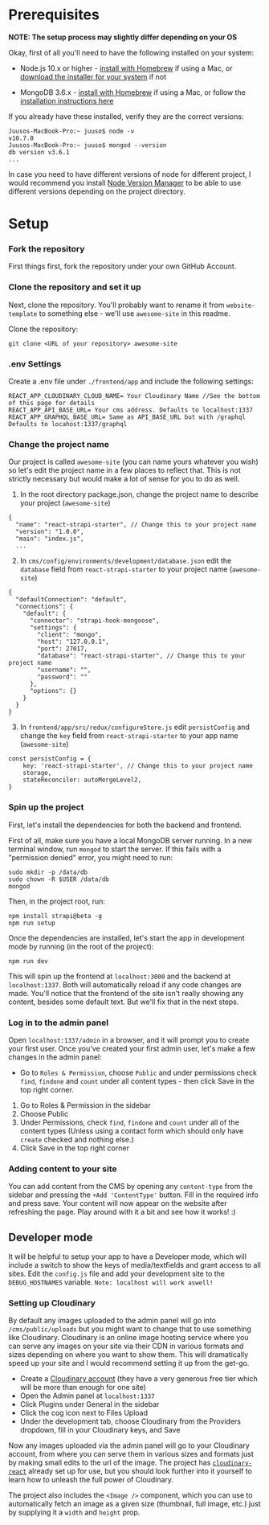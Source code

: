 # Prerequisites

**NOTE: The setup process may slightly differ depending on your OS**

Okay, first of all you'll need to have the following installed on your system:

-   Node.js 10.x or higher - [install with Homebrew](https://www.dyclassroom.com/howto-mac/how-to-install-nodejs-and-npm-on-mac-using-homebrew) if using a Mac, or [download the installer for your system](https://nodejs.org/en/download/current/) if not

*   MongoDB 3.6.x - [install with Homebrew](https://treehouse.github.io/installation-guides/mac/mongo-mac.html) if using a Mac, or follow the [installation instructions here](https://docs.mongodb.com/manual/installation/)

If you already have these installed, verify they are the correct versions:

```
Juusos-MacBook-Pro:~ juuso$ node -v
v10.7.0
Juusos-MacBook-Pro:~ juuso$ mongod --version
db version v3.6.1
...
```

In case you need to have different versions of node for different project, I would recommend you install [Node Version Manager](https://github.com/creationix/nvm) to be able to use different versions depending on the project directory.

# Setup

### Fork the repository

First things first, fork the repository under your own GitHub Account.

### Clone the repository and set it up

Next, clone the repository. You'll probably want to rename it from `website-template` to something else - we'll use `awesome-site` in this readme.

Clone the repository:

```
git clone <URL of your repository> awesome-site
```

### .env Settings

Create a .env file under `./frontend/app` and include the following settings:

```
REACT_APP_CLOUDINARY_CLOUD_NAME= Your Cloudinary Name //See the bottom of this page for details
REACT_APP_API_BASE_URL= Your cms address. Defaults to localhost:1337
REACT_APP_GRAPHQL_BASE_URL= Same as API_BASE_URL but with /graphql Defaults to locahost:1337/graphql
```

### Change the project name

Our project is called `awesome-site` (you can name yours whatever you wish) so let's edit the project name in a few places to reflect that. This is not strictly necessary but would make a lot of sense for you to do as well.

1. In the root directory package.json, change the project name to describe your project (`awesome-site`)

```
{
  "name": "react-strapi-starter", // Change this to your project name
  "version": "1.0.0",
  "main": "index.js",
  ...
```

2. In `cms/config/environments/development/database.json` edit the `database` field from `react-strapi-starter` to your project name (`awesome-site`)

```
{
  "defaultConnection": "default",
  "connections": {
    "default": {
      "connector": "strapi-hook-mongoose",
      "settings": {
        "client": "mongo",
        "host": "127.0.0.1",
        "port": 27017,
        "database": "react-strapi-starter", // Change this to your project name
        "username": "",
        "password": ""
      },
      "options": {}
    }
  }
}
```

3. In `frontend/app/src/redux/configureStore.js` edit `persistConfig` and change the `key` field from `react-strapi-starter` to your app name (`awesome-site`)

```
const persistConfig = {
	key: 'react-strapi-starter', // Change this to your project name
	storage,
	stateReconciler: autoMergeLevel2,
}
```

### Spin up the project

First, let's install the dependencies for both the backend and frontend.

First of all, make sure you have a local MongoDB server running. In a new terminal window, run `mongod` to start the server. If this fails with a "permission denied" error, you might need to run:

```
sudo mkdir -p /data/db
sudo chown -R $USER /data/db
mongod
```

Then, in the project root, run:

```
npm install strapi@beta -g
npm run setup
```

Once the dependencies are installed, let's start the app in development mode by running (in the root of the project):

```
npm run dev
```

This will spin up the frontend at `localhost:3000` and the backend at `localhost:1337`. Both will automatically reload if any code changes are made. You'll notice that the frontend of the site isn't really showing any content, besides some default text. But we'll fix that in the next steps.

### Log in to the admin panel

Open `localhost:1337/admin` in a browser, and it will prompt you to create your first user. Once you've created your first admin user, let's make a few changes in the admin panel:

-   Go to `Roles & Permission`, choose `Public` and under permissions check `find`, `findone` and `count` under all content types - then click Save in the top right corner.

1. Go to Roles & Permission in the sidebar
2. Choose Public
3. Under Permissions, check `find`, `findone` and `count` under all of the content types (Unless using a contact form which should only have `create` checked and nothing else.)
4. Click Save in the top right corner

### Adding content to your site

You can add content from the CMS by opening any `content-type` from the sidebar and pressing the `+Add 'ContentType'` button. Fill in the required info and press save. Your content will now appear on the website after refreshing the page. Play around with it a bit and see how it works! :)

## Developer mode

It will be helpful to setup your app to have a Developer mode, which will include a switch to show the keys of media/textfields and grant access to all sites. Edit the `config.js` file and add your development site to the `DEBUG_HOSTNAMES` variable. `Note: localhost will work aswell!`

### Setting up Cloudinary

By default any images uploaded to the admin panel will go into `/cms/public/uploads` but you might want to change that to use something like Cloudinary. Cloudinary is an online image hosting service where you can serve any images on your site via their CDN in various formats and sizes depending on where you want to show them. This will dramatically speed up your site and I would recommend setting it up from the get-go.

-   Create a [Cloudinary account](https://cloudinary.com/users/register/free) (they have a very generous free tier which will be more than enough for one site)
-   Open the Admin panel at `localhost:1337`
-   Click Plugins under General in the sidebar
-   Click the cog icon next to Files Upload
-   Under the development tab, choose Cloudinary from the Providers dropdown, fill in your Cloudinary keys, and Save

Now any images uploaded via the admin panel will go to your Cloudinary account, from where you can serve them in various sizes and formats just by making small edits to the url of the image. The project has [`cloudinary-react`](https://github.com/cloudinary/cloudinary-react) already set up for use, but you should look further into it yourself to learn how to unleash the full power of Cloudinary.

The project also includes the `<Image />` component, which you can use to automatically fetch an image as a given size (thumbnail, full image, etc.) just by supplying it a `width` and `height` prop.

